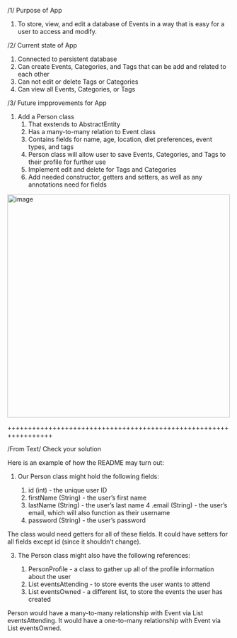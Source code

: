 /1/ Purpose of App

  1. To store, view, and edit a database of Events in a way that is easy for a user to access and modify.

/2/ Current state of App

  1. Connected to persistent database
  2. Can create Events, Categories, and Tags that can be add and related to each other
  3. Can not edit or delete Tags or Categories
  4. Can view all Events, Categories, or Tags


/3/ Future impprovements for App

1. Add a Person class 
    1. That exstends to AbstractEntity
    2. Has a many-to-many relation to Event class
    3. Contains fields for name, age, location, diet preferences, event types, and tags
    4. Person class will allow user to save Events, Categories, and Tags to their profile for further use
    5. Implement edit and delete for Tags and Categories
    6. Add needed constructor, getters and setters, as well as any annotations need for fields
  <img width="503" alt="image" src="https://github.com/chrimcha/CodingEventsJava/assets/147195321/eb242336-492d-47c6-a836-fe7f48bc20f0">

+++++++++++++++++++++++++++++++++++++++++++++++++++++++++++++++++

/From Text/ Check your solution

Here is an example of how the README may turn out:

1. Our Person class might hold the following fields:
   
    1. id (int) - the unique user ID
    2. firstName (String) - the user’s first name
    3. lastName (String) - the user’s last name
    4 .email (String) - the user’s email, which will also function as their username
    5. password (String) - the user’s password
       
  The class would need getters for all of these fields.
  It could have setters for all fields except id (since it shouldn’t change).

3. The Person class might also have the following references:
   
    1. PersonProfile - a class to gather up all of the profile information about the user
    2. List<Events> eventsAttending - to store events the user wants to attend
    3. List<Events> eventsOwned - a different list, to store the events the user has created
       
  Person would have a many-to-many relationship with Event via List<Events> eventsAttending.
  It would have a one-to-many relationship with Event via List<Events> eventsOwned.
